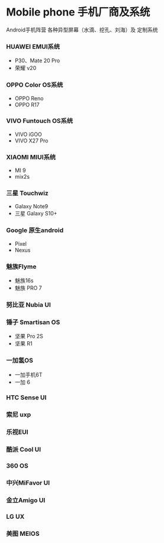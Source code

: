 # Mobile phone   手机厂商及系统

Android手机阵营 各种异型屏幕（水滴、挖孔、刘海）及 定制系统

### HUAWEI  EMUI系统
   * P30、Mate 20 Pro
   * 荣耀 v20

### OPPO  Color OS系统
   * OPPO Reno
   * OPPO R17

### VIVO  Funtouch OS系统
   * VIVO iGOO 
   * VIVO X27 Pro

### XIAOMI  MIUI系统
   * MI 9
   * mix2s

### 三星 Touchwiz
   * Galaxy Note9
   * 三星 Galaxy S10+

### Google 原生android
   * Pixel 
   * Nexus

### 魅族Flyme
   * 魅族16s
   * 魅族 PRO 7

### 努比亚 Nubia UI

### 锤子 Smartisan OS
   * 坚果 Pro 2S
   * 坚果 R1

### 一加氢OS
   * 一加手机6T
   * 一加 6

### HTC Sense UI

### 索尼 uxp

### 乐视EUI

### 酷派 Cool UI

### 360 OS

### 中兴MiFavor UI

### 金立Amigo UI

### LG UX

### 美图 MEIOS


